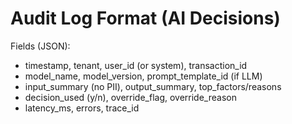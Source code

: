 # Audit Log Format (AI Decisions)

Fields (JSON):
- timestamp, tenant, user_id (or system), transaction_id
- model_name, model_version, prompt_template_id (if LLM)
- input_summary (no PII), output_summary, top_factors/reasons
- decision_used (y/n), override_flag, override_reason
- latency_ms, errors, trace_id
